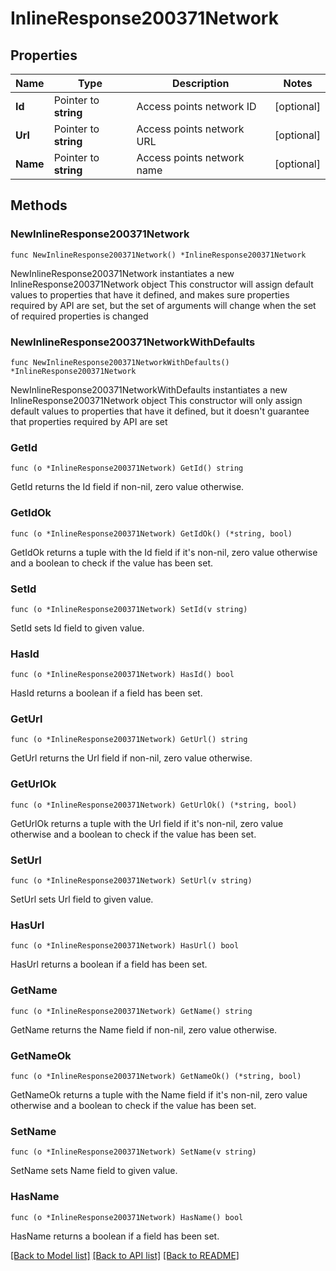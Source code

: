 # InlineResponse200371Network

## Properties

Name | Type | Description | Notes
------------ | ------------- | ------------- | -------------
**Id** | Pointer to **string** | Access points network ID | [optional] 
**Url** | Pointer to **string** | Access points network URL | [optional] 
**Name** | Pointer to **string** | Access points network name | [optional] 

## Methods

### NewInlineResponse200371Network

`func NewInlineResponse200371Network() *InlineResponse200371Network`

NewInlineResponse200371Network instantiates a new InlineResponse200371Network object
This constructor will assign default values to properties that have it defined,
and makes sure properties required by API are set, but the set of arguments
will change when the set of required properties is changed

### NewInlineResponse200371NetworkWithDefaults

`func NewInlineResponse200371NetworkWithDefaults() *InlineResponse200371Network`

NewInlineResponse200371NetworkWithDefaults instantiates a new InlineResponse200371Network object
This constructor will only assign default values to properties that have it defined,
but it doesn't guarantee that properties required by API are set

### GetId

`func (o *InlineResponse200371Network) GetId() string`

GetId returns the Id field if non-nil, zero value otherwise.

### GetIdOk

`func (o *InlineResponse200371Network) GetIdOk() (*string, bool)`

GetIdOk returns a tuple with the Id field if it's non-nil, zero value otherwise
and a boolean to check if the value has been set.

### SetId

`func (o *InlineResponse200371Network) SetId(v string)`

SetId sets Id field to given value.

### HasId

`func (o *InlineResponse200371Network) HasId() bool`

HasId returns a boolean if a field has been set.

### GetUrl

`func (o *InlineResponse200371Network) GetUrl() string`

GetUrl returns the Url field if non-nil, zero value otherwise.

### GetUrlOk

`func (o *InlineResponse200371Network) GetUrlOk() (*string, bool)`

GetUrlOk returns a tuple with the Url field if it's non-nil, zero value otherwise
and a boolean to check if the value has been set.

### SetUrl

`func (o *InlineResponse200371Network) SetUrl(v string)`

SetUrl sets Url field to given value.

### HasUrl

`func (o *InlineResponse200371Network) HasUrl() bool`

HasUrl returns a boolean if a field has been set.

### GetName

`func (o *InlineResponse200371Network) GetName() string`

GetName returns the Name field if non-nil, zero value otherwise.

### GetNameOk

`func (o *InlineResponse200371Network) GetNameOk() (*string, bool)`

GetNameOk returns a tuple with the Name field if it's non-nil, zero value otherwise
and a boolean to check if the value has been set.

### SetName

`func (o *InlineResponse200371Network) SetName(v string)`

SetName sets Name field to given value.

### HasName

`func (o *InlineResponse200371Network) HasName() bool`

HasName returns a boolean if a field has been set.


[[Back to Model list]](../README.md#documentation-for-models) [[Back to API list]](../README.md#documentation-for-api-endpoints) [[Back to README]](../README.md)


